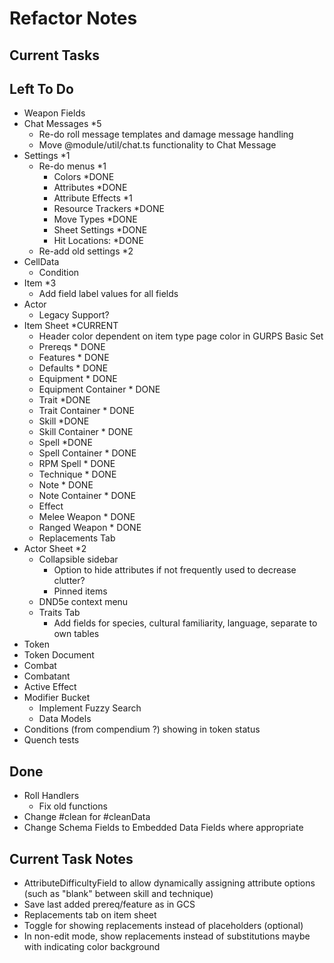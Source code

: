 # Refactor Notes

## Current Tasks

## Left To Do

- Weapon Fields
- Chat Messages \*5
  - Re-do roll message templates and damage message handling
  - Move @module/util/chat.ts functionality to Chat Message
- Settings \*1
  - Re-do menus \*1
    - Colors \*DONE
    - Attributes \*DONE
    - Attribute Effects \*1
    - Resource Trackers \*DONE
    - Move Types \*DONE
    - Sheet Settings \*DONE
    - Hit Locations: \*DONE
  - Re-add old settings \*2
- CellData
  - Condition
- Item \*3
  - Add field label values for all fields
- Actor
  - Legacy Support?
- Item Sheet \*CURRENT
  - Header color dependent on item type page color in GURPS Basic Set
  - Prereqs \* DONE
  - Features \* DONE
  - Defaults \* DONE
  - Equipment \* DONE
  - Equipment Container \* DONE
  - Trait \*DONE
  - Trait Container \* DONE
  - Skill \*DONE
  - Skill Container \* DONE
  - Spell \*DONE
  - Spell Container \* DONE
  - RPM Spell \* DONE
  - Technique \* DONE
  - Note \* DONE
  - Note Container \* DONE
  - Effect
  - Melee Weapon \* DONE
  - Ranged Weapon \* DONE
  - Replacements Tab
- Actor Sheet \*2
  - Collapsible sidebar
    - Option to hide attributes if not frequently used to decrease clutter?
    - Pinned items
  - DND5e context menu
  - Traits Tab
    - Add fields for species, cultural familiarity, language, separate to own tables
- Token
- Token Document
- Combat
- Combatant
- Active Effect
- Modifier Bucket
  - Implement Fuzzy Search
  - Data Models
- Conditions (from compendium ?) showing in token status
- Quench tests

## Done

- Roll Handlers
  - Fix old functions
- Change #clean for #cleanData
- Change Schema Fields to Embedded Data Fields where appropriate

## Current Task Notes

- AttributeDifficultyField to allow dynamically assigning attribute options (such as "blank" between skill and technique)
- Save last added prereq/feature as in GCS
- Replacements tab on item sheet
- Toggle for showing replacements instead of placeholders (optional)
- In non-edit mode, show replacements instead of substitutions maybe with indicating color background
